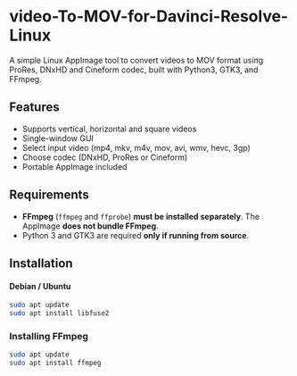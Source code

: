 # video-To-MOV-for-Davinci-Resolve-Linux

A simple Linux AppImage tool to convert videos to MOV format using ProRes, DNxHD and Cineform codec, built with Python3, GTK3, and FFmpeg.


## Features
- Supports vertical, horizontal and square videos
- Single-window GUI
- Select input video (mp4, mkv, m4v, mov, avi, wmv, hevc, 3gp)
- Choose codec (DNxHD, ProRes or Cineform)
- Portable AppImage included

## Requirements

- **FFmpeg** (`ffmpeg` and `ffprobe`) **must be installed separately**. The AppImage **does not bundle FFmpeg**.  
- Python 3 and GTK3 are required **only if running from source**.

## Installation

#### Debian / Ubuntu
```bash
sudo apt update
sudo apt install libfuse2
```    

### Installing FFmpeg

```bash
sudo apt update
sudo apt install ffmpeg

